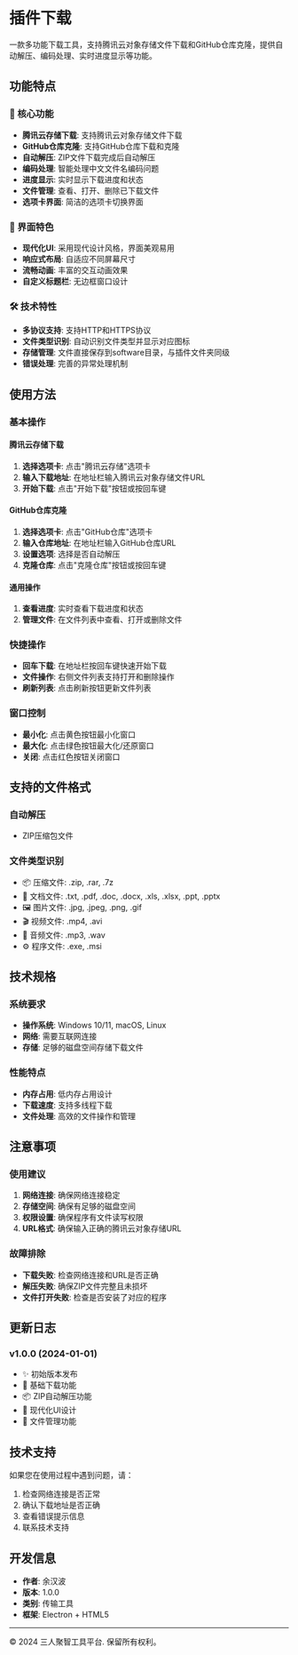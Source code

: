 # 插件下载

一款多功能下载工具，支持腾讯云对象存储文件下载和GitHub仓库克隆，提供自动解压、编码处理、实时进度显示等功能。

## 功能特点

### 🚀 核心功能
- **腾讯云存储下载**: 支持腾讯云对象存储文件下载
- **GitHub仓库克隆**: 支持GitHub仓库下载和克隆
- **自动解压**: ZIP文件下载完成后自动解压
- **编码处理**: 智能处理中文文件名编码问题
- **进度显示**: 实时显示下载进度和状态
- **文件管理**: 查看、打开、删除已下载文件
- **选项卡界面**: 简洁的选项卡切换界面

### 🎨 界面特色
- **现代化UI**: 采用现代设计风格，界面美观易用
- **响应式布局**: 自适应不同屏幕尺寸
- **流畅动画**: 丰富的交互动画效果
- **自定义标题栏**: 无边框窗口设计

### 🛠 技术特性
- **多协议支持**: 支持HTTP和HTTPS协议
- **文件类型识别**: 自动识别文件类型并显示对应图标
- **存储管理**: 文件直接保存到software目录，与插件文件夹同级
- **错误处理**: 完善的异常处理机制

## 使用方法

### 基本操作

#### 腾讯云存储下载
1. **选择选项卡**: 点击"腾讯云存储"选项卡
2. **输入下载地址**: 在地址栏输入腾讯云对象存储文件URL
3. **开始下载**: 点击"开始下载"按钮或按回车键

#### GitHub仓库克隆
1. **选择选项卡**: 点击"GitHub仓库"选项卡
2. **输入仓库地址**: 在地址栏输入GitHub仓库URL
3. **设置选项**: 选择是否自动解压
4. **克隆仓库**: 点击"克隆仓库"按钮或按回车键

#### 通用操作
1. **查看进度**: 实时查看下载进度和状态
2. **管理文件**: 在文件列表中查看、打开或删除文件

### 快捷操作
- **回车下载**: 在地址栏按回车键快速开始下载
- **文件操作**: 右侧文件列表支持打开和删除操作
- **刷新列表**: 点击刷新按钮更新文件列表

### 窗口控制
- **最小化**: 点击黄色按钮最小化窗口
- **最大化**: 点击绿色按钮最大化/还原窗口
- **关闭**: 点击红色按钮关闭窗口

## 支持的文件格式

### 自动解压
- ZIP压缩包文件

### 文件类型识别
- 📦 压缩文件: .zip, .rar, .7z
- 📄 文档文件: .txt, .pdf, .doc, .docx, .xls, .xlsx, .ppt, .pptx
- 🖼️ 图片文件: .jpg, .jpeg, .png, .gif
- 🎬 视频文件: .mp4, .avi
- 🎵 音频文件: .mp3, .wav
- ⚙️ 程序文件: .exe, .msi

## 技术规格

### 系统要求
- **操作系统**: Windows 10/11, macOS, Linux
- **网络**: 需要互联网连接
- **存储**: 足够的磁盘空间存储下载文件

### 性能特点
- **内存占用**: 低内存占用设计
- **下载速度**: 支持多线程下载
- **文件处理**: 高效的文件操作和管理

## 注意事项

### 使用建议
1. **网络连接**: 确保网络连接稳定
2. **存储空间**: 确保有足够的磁盘空间
3. **权限设置**: 确保程序有文件读写权限
4. **URL格式**: 确保输入正确的腾讯云对象存储URL

### 故障排除
- **下载失败**: 检查网络连接和URL是否正确
- **解压失败**: 确保ZIP文件完整且未损坏
- **文件打开失败**: 检查是否安装了对应的程序

## 更新日志

### v1.0.0 (2024-01-01)
- ✨ 初始版本发布
- 🚀 基础下载功能
- 📦 ZIP自动解压功能
- 🎨 现代化UI设计
- 📁 文件管理功能

## 技术支持

如果您在使用过程中遇到问题，请：
1. 检查网络连接是否正常
2. 确认下载地址是否正确
3. 查看错误提示信息
4. 联系技术支持

## 开发信息

- **作者**: 余汉波
- **版本**: 1.0.0
- **类别**: 传输工具
- **框架**: Electron + HTML5

---

© 2024 三人聚智工具平台. 保留所有权利。 